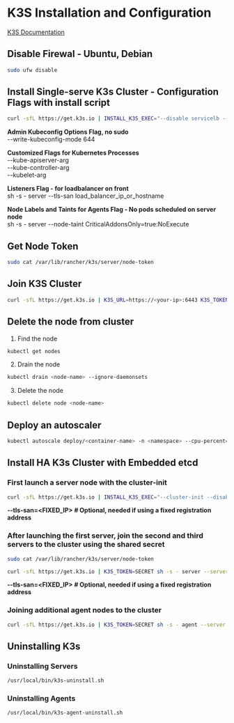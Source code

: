 # K3S Installation and Configuration

[K3S Documentation](https://docs.k3s.io)

## Disable Firewal - Ubuntu, Debian

```bash
sudo ufw disable
```

## Install Single-serve K3s Cluster - Configuration Flags with install script

```bash
curl -sfL https://get.k3s.io | INSTALL_K3S_EXEC="--disable servicelb --disable traefik --write-kubeconfig-mode 644 --kube-apiserver-arg default-not-ready-toleration-seconds=30 --kube-apiserver-arg default-unreachable-toleration-seconds=30 --kube-controller-arg node-monitor-period=20s --kube-controller-arg node-monitor-grace-period=20s --kubelet-arg node-status-update-frequency=5s" sh -
```

**Admin Kubeconfig Options Flag, no sudo**  
--write-kubeconfig-mode 644

**Customized Flags for Kubernetes Processes**  
--kube-apiserver-arg  
--kube-controller-arg  
--kubelet-arg

**Listeners Flag - for loadbalancer on front**  
 sh -s - server --tls-san load_balancer_ip_or_hostname

**Node Labels and Taints for Agents Flag - No pods scheduled on server node**  
sh -s - server --node-taint CriticalAddonsOnly=true:NoExecute

## Get Node Token

```bash
sudo cat /var/lib/rancher/k3s/server/node-token
```

## Join K3S Cluster

```bash
curl -sfL https://get.k3s.io | K3S_URL=https://<your-ip>:6443 K3S_TOKEN=<your-token> sh -
```

## Delete the node from cluster

1. Find the node

```bash
kubectl get nodes
```

2. Drain the node

```bash
kubectl drain <node-name> --ignore-daemonsets
```

3. Delete the node

```bash
kubectl delete node <node-name>
```

## Deploy an autoscaler

```bash
kubectl autoscale deploy/<container-name> -n <namespace> --cpu-percent=95 --min=2 --max=10
```

## Install HA K3s Cluster with Embedded etcd

### First launch a server node with the cluster-init

```bash
curl -sfL https://get.k3s.io | INSTALL_K3S_EXEC="--cluster-init --disable servicelb --disable traefik --write-kubeconfig-mode 644 --kube-apiserver-arg default-not-ready-toleration-seconds=30 --kube-apiserver-arg default-unreachable-toleration-seconds=30 --kube-controller-arg node-monitor-period=20s --kube-controller-arg node-monitor-grace-period=20s --kubelet-arg node-status-update-frequency=5s" sh -
```

**--tls-san=<FIXED_IP> # Optional, needed if using a fixed registration address**

### After launching the first server, join the second and third servers to the cluster using the shared secret

```bash
sudo cat /var/lib/rancher/k3s/server/node-token
```

```bash
curl -sfL https://get.k3s.io | K3S_TOKEN=SECRET sh -s - server --server https://<ip or hostname of server1>:6443
```

**--tls-san=<FIXED_IP> # Optional, needed if using a fixed registration address**

### Joining additional agent nodes to the cluster

```bash
curl -sfL https://get.k3s.io | K3S_TOKEN=SECRET sh -s - agent --server https://<ip or hostname of server>:6443
```

## Uninstalling K3s

### Uninstalling Servers

```bash
/usr/local/bin/k3s-uninstall.sh
```

### Uninstalling Agents

```bash
/usr/local/bin/k3s-agent-uninstall.sh
```

